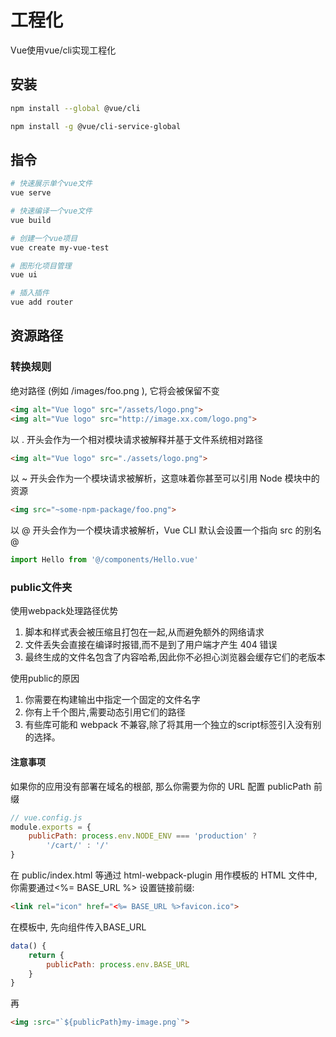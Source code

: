 # 工程化

Vue使用vue/cli实现工程化

## 安装

``` bash
npm install --global @vue/cli

npm install -g @vue/cli-service-global
```

## 指令

``` bash
# 快速展示单个vue文件
vue serve

# 快速编译一个vue文件
vue build

# 创建一个vue项目
vue create my-vue-test

# 图形化项目管理
vue ui

# 插入插件
vue add router
 ```

## 资源路径

### 转换规则

绝对路径 (例如 /images/foo.png ), 它将会被保留不变

``` html
<img alt="Vue logo" src="/assets/logo.png">
<img alt="Vue logo" src="http://image.xx.com/logo.png">
```

以 . 开头会作为一个相对模块请求被解释并基于文件系统相对路径

``` html
<img alt="Vue logo" src="./assets/logo.png">
```

以 ~ 开头会作为一个模块请求被解析，这意味着你甚至可以引用 Node 模块中的资源

``` html
<img src="~some-npm-package/foo.png">
```

以 @ 开头会作为一个模块请求被解析，Vue CLI 默认会设置一个指向 src 的别名 @

``` js
import Hello from '@/components/Hello.vue'
```

### public文件夹

使用webpack处理路径优势

1. 脚本和样式表会被压缩且打包在一起,从而避免额外的网络请求
2. 文件丢失会直接在编译时报错,而不是到了用户端才产生 404 错误
3. 最终生成的文件名包含了内容哈希,因此你不必担心浏览器会缓存它们的老版本

使用public的原因

1. 你需要在构建输出中指定一个固定的文件名字
2. 你有上千个图片,需要动态引用它们的路径
3. 有些库可能和 webpack 不兼容,除了将其用一个独立的script标签引入没有别的选择。

#### 注意事项

如果你的应用没有部署在域名的根部, 那么你需要为你的 URL 配置 publicPath 前缀

``` js
// vue.config.js
module.exports = {
    publicPath: process.env.NODE_ENV === 'production' ?
        '/cart/' : '/'
}
```

在 public/index.html 等通过 html-webpack-plugin 用作模板的 HTML 文件中, 你需要通过<%= BASE_URL %> 设置链接前缀:

``` html
<link rel="icon" href="<%= BASE_URL %>favicon.ico">
```

在模板中, 先向组件传入BASE_URL

``` js
data() {
    return {
        publicPath: process.env.BASE_URL
    }
}
```

再

``` html
<img :src="`${publicPath}my-image.png`">
```
